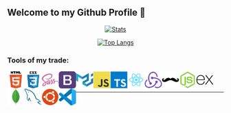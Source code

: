 ## Welcome to my Github Profile 👋

<div align="center">
 
[![Stats](https://github-readme-stats.vercel.app/api?username=Stef-Lev&bg_color=00050a&text_color=14cdde&&show_icons=true&hide_border=false&title_color=eb5842&icon_color=f5b700&border_color=14cdde)](https://github.com/Stef-Lev)

[![Top Langs](https://github-readme-stats.vercel.app/api/top-langs/?username=Stef-Lev&bg_color=00050a&text_color=14cdde&hide_border=false&title_color=eb5842&icon_color=f5b700&border_color=14cdde)](https://github.com/Stef-Lev)
 
</div>


### Tools of my trade:

<img align="left" alt="HTML5" width="40px" src="https://raw.githubusercontent.com/github/explore/80688e429a7d4ef2fca1e82350fe8e3517d3494d/topics/html/html.png"/>
<img align="left" alt="CSS" width="40px" src="https://raw.githubusercontent.com/github/explore/80688e429a7d4ef2fca1e82350fe8e3517d3494d/topics/css/css.png"/>
<img align="left" alt="SASS" width="40px" src="https://github.com/devicons/devicon/blob/master/icons/sass/sass-original.svg"/>
<img align="left" alt="Bootstrap" width="40px" src="https://raw.githubusercontent.com/github/explore/80688e429a7d4ef2fca1e82350fe8e3517d3494d/topics/bootstrap/bootstrap.png"/>
<img align="left" alt="MaterialUI" width="40px" src="https://github.com/devicons/devicon/blob/master/icons/materialui/materialui-original.svg"/>
<img align="left" alt="JavaScript" width="40px" src="https://github.com/devicons/devicon/blob/master/icons/javascript/javascript-original.svg"/>
<img align="left" alt="TypeScript" width="40px" src="https://github.com/devicons/devicon/blob/master/icons/typescript/typescript-original.svg"/>
<img align="left" alt="React" width="40px" src="https://raw.githubusercontent.com/github/explore/80688e429a7d4ef2fca1e82350fe8e3517d3494d/topics/react/react.png"/>
<img align="left" alt="Redux" width="40px" src="https://github.com/devicons/devicon/blob/master/icons/redux/redux-original.svg"/>
<img align="left" alt="HandleBars" width="40px" src="https://github.com/devicons/devicon/blob/master/icons/handlebars/handlebars-original.svg"/>
<img align="left" alt="NodeJs" width="40px" src="https://github.com/devicons/devicon/blob/master/icons/nodejs/nodejs-original.svg"/>
<img align="left" alt="Express" width="40px" src="https://github.com/devicons/devicon/blob/master/icons/express/express-original.svg"/>
<img align="left" alt="MongoDB" width="40px" src="https://github.com/devicons/devicon/blob/master/icons/mongodb/mongodb-original.svg"/>
<img align="left" alt="MySql" width="40px" src="https://github.com/devicons/devicon/blob/master/icons/mysql/mysql-original.svg"/>
<img align="left" alt="Ubuntu" width="40px" src="https://github.com/devicons/devicon/blob/master/icons/ubuntu/ubuntu-plain.svg"/>
<img align="left" alt="VS Code" src="https://raw.githubusercontent.com/github/explore/80688e429a7d4ef2fca1e82350fe8e3517d3494d/topics/visual-studio-code/visual-studio-code.png" width="40px"/>
<br/>
<br/>

 ---
